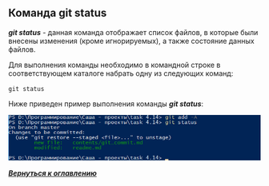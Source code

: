 ## Команда git status

***git status*** - данная команда отображает список файлов, в которые были внесены изменения (кроме игнорируемых), а также состояние данных файлов.

Для выполнения команды необходимо в командной строке в соответствующем каталоге набрать одну из следующих команд:

```bash=
git status
```

Ниже приведен пример выполнения команды ***git status***:

![git status](../assets/git_status.png)

[***Вернуться к оглавлению***](../readme.md)